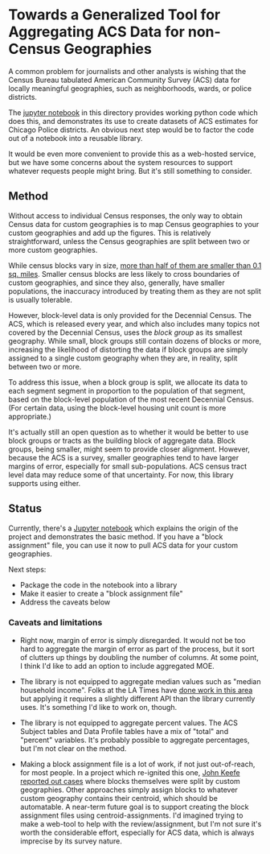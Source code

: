 # Towards a Generalized Tool for Aggregating ACS Data for non-Census Geographies

A common problem for journalists and other analysts is wishing that the Census Bureau tabulated American Community Survey (ACS) data for locally meaningful geographies, such as neighborhoods, wards, or police districts. 

The [jupyter notebook](notebook.ipynb) in this directory provides working python code which does this, and demonstrates its use to create datasets of ACS estimates for Chicago Police districts.  An obvious next step would be to factor the code out of a notebook into a reusable library.  

It would be even more convenient to provide this as a web-hosted service, but we have some concerns about the system resources to support whatever requests people might bring. But it's still something to consider.


## Method

Without access to individual Census responses, the only way to obtain Census data for custom geographies is to map Census geographies to your custom geographies and add up the figures. This is relatively straightforward, unless the Census geographies are split between two or more custom geographies. 

While census blocks vary in size, [more than half of them are smaller than 0.1 sq. miles](http://proximityone.com/geo_blocks.htm). Smaller census blocks are less likely to cross boundaries of custom geographies, and since they also, generally, have smaller populations, the inaccuracy introduced by treating them as they are not split is usually tolerable.

However, block-level data is only provided for the Decennial Census. The ACS, which is released every year, and which also includes many topics not covered by the Decennial Census, uses the *block group* as its smallest geography. While small, block groups still contain dozens of blocks or more, increasing the likelihood of distorting the data if block groups are simply assigned to a single custom geography when they are, in reality, split between two or more. 

To address this issue, when a block group is split, we allocate its data to each segment segment in proportion to the population of that segment, based on the block-level population of the most recent Decennial Census. (For certain data, using the block-level housing unit count is more appropriate.)

It's actually still an open question as to whether it would be better to use block groups or tracts as the building block of aggregate data. Block groups, being smaller, might seem to provide closer alignment. However, because the ACS is a survey, smaller geographies tend to have larger margins of error, especially for small sub-populations. ACS census tract level data may reduce some of that uncertainty.  For now, this library supports using either.


## Status

Currently, there's a [Jupyter notebook](https://github.com/censusreporter/acs-aggregate/blob/master/notebook.ipynb) which explains the origin of the project and demonstrates the basic method. If you have a "block assignment" file, you can use it now to pull ACS data for your custom geographies.

Next steps:

* Package the code in the notebook into a library
* Make it easier to create a "block assignment file"
* Address the caveats below

### Caveats and limitations

* Right now, margin of error is simply disregarded. It would not be too hard to aggregate the margin of error as part of the process, but it sort of clutters up things by doubling the number of columns. At some point, I think I'd like to add an option to include aggregated MOE.

* The library is not equipped to aggregate median values such as "median household income". Folks at the LA Times have [done work in this area](https://github.com/datadesk/census-data-aggregator#approximating-medians) but applying it requires a slightly different API than the library currently uses. It's something I'd like to work on, though.

* The library is not equipped to aggregate percent values. The ACS Subject tables and Data Profile tables have a mix of "total" and "percent" variables. It's probably possible to aggregate percentages, but I'm not clear on the method.

* Making a block assignment file is a lot of work, if not just out-of-reach, for most people. In a project which re-ignited this one, [John Keefe reported out cases](https://johnkeefe.net/chicago-race-and-ethnicity-data-by-police-district) where blocks themselves were split by custom geographies. Other approaches simply assign blocks to whatever custom geography contains their centroid, which should be automatable. A near-term future goal is to support creating the block assignment files using centroid-assignments. I'd imagined trying to make a web-tool to help with the review/assignment, but I'm not sure it's worth the considerable effort, especially for ACS data, which is always imprecise by its survey nature.

